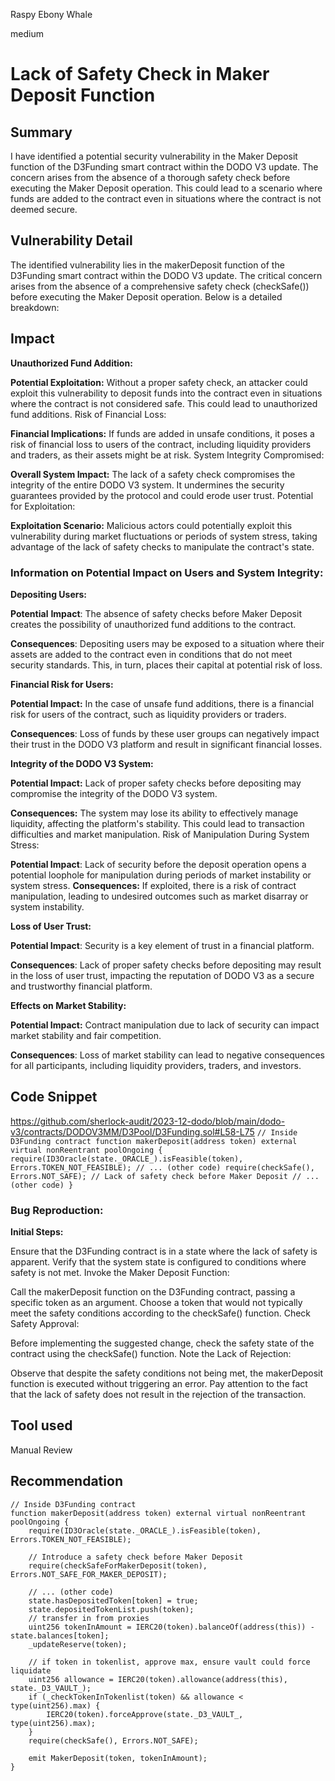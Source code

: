 Raspy Ebony Whale

medium

# Lack of Safety Check in Maker Deposit Function

## Summary

I have identified a potential security vulnerability in the Maker Deposit function of the D3Funding smart contract within the DODO V3 update. The concern arises from the absence of a thorough safety check before executing the Maker Deposit operation. This could lead to a scenario where funds are added to the contract even in situations where the contract is not deemed secure.

## Vulnerability Detail

The identified vulnerability lies in the makerDeposit function of the D3Funding smart contract within the DODO V3 update. The critical concern arises from the absence of a comprehensive safety check (checkSafe()) before executing the Maker Deposit operation. Below is a detailed breakdown:

## Impact

**Unauthorized Fund Addition:**

**Potential Exploitation:** Without a proper safety check, an attacker could exploit this vulnerability to deposit funds into the contract even in situations where the contract is not considered safe. This could lead to unauthorized fund additions.
Risk of Financial Loss:

**Financial Implications:** If funds are added in unsafe conditions, it poses a risk of financial loss to users of the contract, including liquidity providers and traders, as their assets might be at risk.
System Integrity Compromised:

**Overall System Impact:** The lack of a safety check compromises the integrity of the entire DODO V3 system. It undermines the security guarantees provided by the protocol and could erode user trust.
Potential for Exploitation:

**Exploitation Scenario:** Malicious actors could potentially exploit this vulnerability during market fluctuations or periods of system stress, taking advantage of the lack of safety checks to manipulate the contract's state.

###  Information on Potential Impact on Users and System Integrity:

**Depositing Users:**

**Potential** **Impact**: The absence of safety checks before Maker Deposit creates the possibility of unauthorized fund additions to the contract.

**Consequences**: Depositing users may be exposed to a situation where their assets are added to the contract even in conditions that do not meet security standards. This, in turn, places their capital at potential risk of loss.

**Financial Risk for Users:**

**Potential Impact:** In the case of unsafe fund additions, there is a financial risk for users of the contract, such as liquidity providers or traders.

**Consequences**: Loss of funds by these user groups can negatively impact their trust in the DODO V3 platform and result in significant financial losses.

**Integrity of the DODO V3 System:**

**Potential Impact:** Lack of proper safety checks before depositing may compromise the integrity of the DODO V3 system.

**Consequences:** The system may lose its ability to effectively manage liquidity, affecting the platform's stability. This could lead to transaction difficulties and market manipulation.
Risk of Manipulation During System Stress:

**Potential Impact**: Lack of security before the deposit operation opens a potential loophole for manipulation during periods of market instability or system stress.
**Consequences:** If exploited, there is a risk of contract manipulation, leading to undesired outcomes such as market disarray or system instability.

**Loss of User Trust:**

**Potential Impact**: Security is a key element of trust in a financial platform.

**Consequences**: Lack of proper safety checks before depositing may result in the loss of user trust, impacting the reputation of DODO V3 as a secure and trustworthy financial platform.

**Effects on Market Stability:**

**Potential Impact:** Contract manipulation due to lack of security can impact market stability and fair competition.

**Consequences**: Loss of market stability can lead to negative consequences for all participants, including liquidity providers, traders, and investors.

## Code Snippet
https://github.com/sherlock-audit/2023-12-dodo/blob/main/dodo-v3/contracts/DODOV3MM/D3Pool/D3Funding.sol#L58-L75
`// Inside D3Funding contract
function makerDeposit(address token) external virtual nonReentrant poolOngoing {
    require(ID3Oracle(state._ORACLE_).isFeasible(token), Errors.TOKEN_NOT_FEASIBLE);
    // ... (other code)
    require(checkSafe(), Errors.NOT_SAFE); // Lack of safety check before Maker Deposit
    // ... (other code)
}
`

### Bug Reproduction:
**Initial Steps:**

Ensure that the D3Funding contract is in a state where the lack of safety is apparent.
Verify that the system state is configured to conditions where safety is not met.
Invoke the Maker Deposit Function:

Call the makerDeposit function on the D3Funding contract, passing a specific token as an argument.
Choose a token that would not typically meet the safety conditions according to the checkSafe() function.
Check Safety Approval:

Before implementing the suggested change, check the safety state of the contract using the checkSafe() function.
Note the Lack of Rejection:

Observe that despite the safety conditions not being met, the makerDeposit function is executed without triggering an error.
Pay attention to the fact that the lack of safety does not result in the rejection of the transaction.
## Tool used

Manual Review

## Recommendation
```solidity
// Inside D3Funding contract
function makerDeposit(address token) external virtual nonReentrant poolOngoing {
    require(ID3Oracle(state._ORACLE_).isFeasible(token), Errors.TOKEN_NOT_FEASIBLE);
    
    // Introduce a safety check before Maker Deposit
    require(checkSafeForMakerDeposit(token), Errors.NOT_SAFE_FOR_MAKER_DEPOSIT);

    // ... (other code)
    state.hasDepositedToken[token] = true;
    state.depositedTokenList.push(token);
    // transfer in from proxies
    uint256 tokenInAmount = IERC20(token).balanceOf(address(this)) - state.balances[token];
    _updateReserve(token);
    
    // if token in tokenlist, approve max, ensure vault could force liquidate
    uint256 allowance = IERC20(token).allowance(address(this), state._D3_VAULT_);
    if (_checkTokenInTokenlist(token) && allowance < type(uint256).max) {
        IERC20(token).forceApprove(state._D3_VAULT_, type(uint256).max);
    }
    require(checkSafe(), Errors.NOT_SAFE);

    emit MakerDeposit(token, tokenInAmount);
}

```